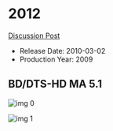 # 2012

[Discussion Post](https://www.avsforum.com/threads/bass-eq-for-filtered-movies.2995212/post-56743166)

* Release Date: 2010-03-02
* Production Year: 2009

## BD/DTS-HD MA 5.1

![img 0](https://i.imgur.com/fx5FCj3.jpg)

![img 1](https://i.imgur.com/gZWw7QC.png)

